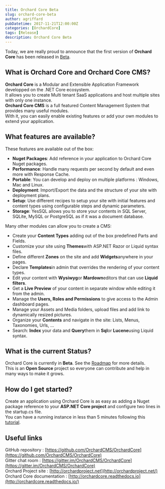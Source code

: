 ```yaml
---
title: Orchard Core Beta
slug: orchard-core-beta
author: agriffard
pubDatetime: 2017-11-21T12:00:00Z
categories: [OrchardCore]
tags: [Release]
description: Orchard Core Beta
---
```


Today, we are really proud to announce that the first version of **Orchard Core** has been released in [Beta](https://github.com/OrchardCMS/OrchardCore/releases/tag/1.0.0-beta1).

## What is Orchard Core and Orchard Core CMS?

**Orchard Core** is a Modular and Extensible Application Framework developped on the .NET Core ecosystem.  
It allows you to create Multi tenant SaaS applications and host multiple sites with only one instance.  
**Orchard Core CMS** is a full featured Content Management System that provides many useful modules.  
With it, you can easily enable existing features or add your own modules to extend your application.

## What features are available?

These features are available out of the box:

- **Nuget Packages**: Add reference in your application to Orchard Core Nuget packages.
- **Performance**: Handle many requests per second by default and even more with Response Cache.
- **Portable**: You can develop and deploy on multiple platforms : Windows, Mac and Linux.
- **Deployment**: Import/Export the data and the structure of your site with deployment plans.
- **Setup**: Use different recipes to setup your site with initial features and content types using configurable steps and dynamic parameters.
- **Storage**: YesSQL allows you to store your contents in SQL Server, SQLite, MySQL or PostgreSQL as if it was a document database.

Many other modules can allow you to create a CMS:

- Create your **Content Types** adding out of the box predefined Parts and Fields.
- Customize your site using **Themes**with ASP.NET Razor or Liquid syntax files.
- Define different **Zones** on the site and add **Widgets**anywhere in your pages.
- Declare **Templates**in admin that overrides the rendering of your content types.
- Edit your content with **Wysiwyg**or **Mardown**editors that can use **Liquid filters**.
- Get a **Live Preview** of your content in separate window while editing it from the admin.
- Manage the **Users, Roles and Permissions** to give access to the Admin dashboard pages.
- Manage your Assets and Media folders, upload files and add link to dynamically resized pictures.
- Organize your **Contents** and navigate in the site: Lists, Menus, Taxonomies, Urls, ...
- Search: **Index** your data and **Query**them in **Sql**or **Lucene**using Liquid syntax.

## What is the current Status?

Orchard Core is currently in **Beta**. See the [Roadmap](https://github.com/OrchardCMS/OrchardCore/wiki/Roadmap) for more details.  
This is an **Open Source** project so everyone can contribute and help in many ways to make it grows.

## How do I get started?

Create an application using Orchard Core is as easy as adding a Nuget package reference to your **ASP.NET Core project** and configure two lines in the startup.cs file.  
You can have a running instance in less than 5 minutes following this [tutorial](http://www.ideliverable.com/blog/getting-started-with-orchard-core-as-a-nuget-package).

## Useful links

GitHub repository : [https://github.com/OrchardCMS/OrchardCore](https://github.com/OrchardCMS/OrchardCore)  
Gitter chat room : [https://gitter.im/OrchardCMS/OrchardCore](https://gitter.im/OrchardCMS/OrchardCore)  
Orchard Project site : [http://orchardproject.net](http://orchardproject.net/)  
Orchard Core documentation : [http://orchardcore.readthedocs.io](http://orchardcore.readthedocs.io/)
